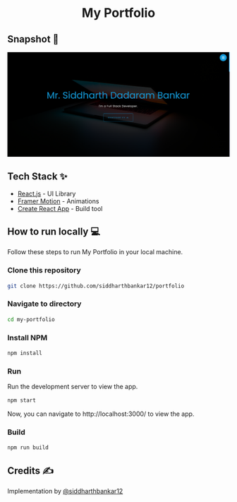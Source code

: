 <div align="center">
	<h1> My Portfolio </h1>
</div>

## Snapshot 📸

![Portfolio Landing Page](./src/images/readme.png)

## Tech Stack ✨

- [React.js](https://reactjs.org/) - UI Library
- [Framer Motion](https://www.framer.com/motion/) - Animations
- [Create React App](https://create-react-app.dev/) - Build tool

## How to run locally 💻

Follow these steps to run My Portfolio in your local machine.

### Clone this repository

```bash
git clone https://github.com/siddharthbankar12/portfolio
```

### Navigate to directory

```bash
cd my-portfolio
```

### Install NPM

```bash
npm install
```

### Run

Run the development server to view the app.

```bash
npm start
```

Now, you can navigate to http://localhost:3000/ to view the app.

### Build

```bash
npm run build
```

## Credits ✍

Implementation by [@siddharthbankar12](https://github.com/siddharthbankar12)
